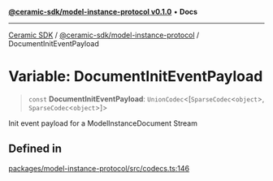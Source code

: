 [**@ceramic-sdk/model-instance-protocol v0.1.0**](../README.md) • **Docs**

***

[Ceramic SDK](../../../README.md) / [@ceramic-sdk/model-instance-protocol](../README.md) / DocumentInitEventPayload

# Variable: DocumentInitEventPayload

> `const` **DocumentInitEventPayload**: `UnionCodec`\<[`SparseCodec`\<`object`\>, `SparseCodec`\<`object`\>]\>

Init event payload for a ModelInstanceDocument Stream

## Defined in

[packages/model-instance-protocol/src/codecs.ts:146](https://github.com/ceramicstudio/ceramic-sdk/blob/a220cbca7950f690af7f3d03a0023681bb9f5426/packages/model-instance-protocol/src/codecs.ts#L146)
